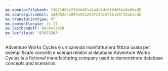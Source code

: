 ```yaml
---
ms.openlocfilehash: fd921d8647394dd01a5a4c6dc6f9486ba0a0bed5
ms.sourcegitcommit: ad4d92dce894592a259721a1571b1d8736abacdb
ms.translationtype: MT
ms.contentlocale: it-IT
ms.lasthandoff: 08/04/2020
ms.locfileid: "87623267"
---
```

<span data-ttu-id="b5088-101">Adventure Works Cycles è un'azienda manifatturiera fittizia usata per esemplificare concetti e scenari relativi ai database.</span><span class="sxs-lookup"><span data-stu-id="b5088-101">Adventure Works Cycles is a fictional manufacturing company used to demonstrate database concepts and scenarios.</span></span>
